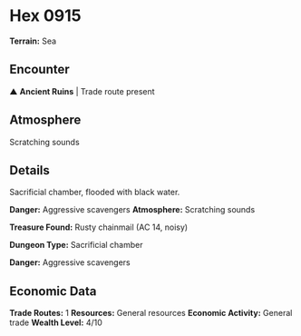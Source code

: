 # Hex 0915

**Terrain:** Sea

## Encounter
▲ **Ancient Ruins** | Trade route present

## Atmosphere
Scratching sounds

## Details
Sacrificial chamber, flooded with black water.

**Danger:** Aggressive scavengers
**Atmosphere:** Scratching sounds

**Treasure Found:** Rusty chainmail (AC 14, noisy)


**Dungeon Type:** Sacrificial chamber

**Danger:** Aggressive scavengers

## Economic Data
**Trade Routes:** 1
**Resources:** General resources
**Economic Activity:** General trade
**Wealth Level:** 4/10
